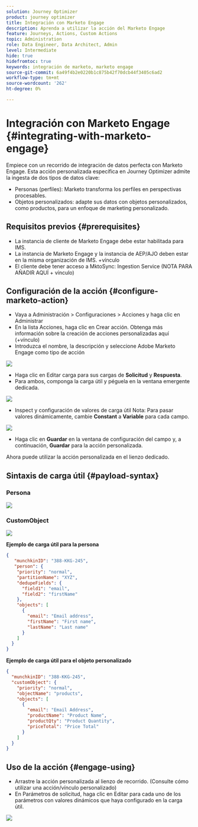 ```yaml
---
solution: Journey Optimizer
product: journey optimizer
title: Integración con Marketo Engage
description: Aprenda a utilizar la acción del Marketo Engage
feature: Journeys, Actions, Custom Actions
topic: Administration
role: Data Engineer, Data Architect, Admin
level: Intermediate
hide: true
hidefromtoc: true
keywords: integración de marketo, marketo engage
source-git-commit: 6a49f4b2e0220b1c875b42f70dcb44f3405c6ad2
workflow-type: tm+mt
source-wordcount: '262'
ht-degree: 0%

---
```



# Integración con Marketo Engage {#integrating-with-marketo-engage}

Empiece con un recorrido de integración de datos perfecta con Marketo Engage. Esta acción personalizada específica en Journey Optimizer admite la ingesta de dos tipos de datos clave:

* Personas (perfiles): Marketo transforma los perfiles en perspectivas procesables.
* Objetos personalizados: adapte sus datos con objetos personalizados, como productos, para un enfoque de marketing personalizado.

## Requisitos previos {#prerequisites}

* La instancia de cliente de Marketo Engage debe estar habilitada para IMS.
* La instancia de Marketo Engage y la instancia de AEP/AJO deben estar en la misma organización de IMS. +vínculo
* El cliente debe tener acceso a MktoSync: Ingestion Service (NOTA PARA AÑADIR AQUÍ + vínculo)

## Configuración de la acción {#configure-marketo-action}

* Vaya a Administración > Configuraciones > Acciones y haga clic en Administrar
* En la lista Acciones, haga clic en Crear acción. Obtenga más información sobre la creación de acciones personalizadas aquí (+vínculo)
* Introduzca el nombre, la descripción y seleccione Adobe Marketo Engage como tipo de acción

![](assets/engage-customaction-creation.png)

* Haga clic en Editar carga para sus cargas de **Solicitud** y **Respuesta**.
* Para ambos, componga la carga útil y péguela en la ventana emergente dedicada.

![](assets/engage-customaction-payload.png)

* Inspect y configuración de valores de carga útil
Nota: Para pasar valores dinámicamente, cambie **Constant** a **Variable** para cada campo.

![](assets/engage-customaction-payload-fields.png)

* Haga clic en **Guardar** en la ventana de configuración del campo y, a continuación, **Guardar** para la acción personalizada.

Ahora puede utilizar la acción personalizada en el lienzo dedicado.


## Sintaxis de carga útil {#payload-syntax}

### Persona

![](assets/payload-person.png)

### CustomObject

![](assets/payload-customobject.png)


**Ejemplo de carga útil para la persona**

```json
{
   "munchkinID": "388-KKG-245",  
   "person": {
    "priority": "normal",
    "partitionName": "XYZ",
    "dedupeFields": {
      "field1": "email",
      "field2": "firstName"
    },
    "objects": [
      {
        "email": "Email address",
        "firstName": "First name",
        "lastName": "Last name"
      }
    ]
  }
}
```

**Ejemplo de carga útil para el objeto personalizado**

```json
{
  "munchkinID": "388-KKG-245", 
  "customObject": {
    "priority": "normal",
    "objectName": "products",
    "objects": [
      {
        "email": "Email Address",
        "productName": "Product Name",
        "productQty": "Product Quantity",
        "priceTotal": "Price Total"
      }
    ]
  }
}
```


## Uso de la acción {#engage-using}

* Arrastre la acción personalizada al lienzo de recorrido. (Consulte cómo utilizar una acción/vínculo personalizado)
* En Parámetros de solicitud, haga clic en Editar para cada uno de los parámetros con valores dinámicos que haya configurado en la carga útil.

![](assets/engage-use-canvas.png)

